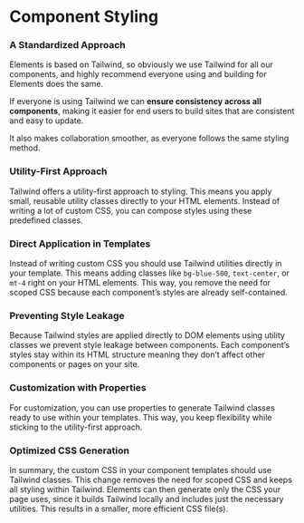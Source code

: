 # Component Styling

### A Standardized Approach

Elements is based on Tailwind, so obviously we use Tailwind for all our components, and highly recommend everyone using and building for Elements does the same.

If everyone is using Tailwind we can **ensure consistency across all components**, making it easier for end users to build sites that are consistent and easy to update.

It also makes collaboration smoother, as everyone follows the same styling method.

### Utility-First Approach

Tailwind offers a utility-first approach to styling. This means you apply small, reusable utility classes directly to your HTML elements. Instead of writing a lot of custom CSS, you can compose styles using these predefined classes.

### Direct Application in Templates

Instead of writing custom CSS you should use Tailwind utilities directly in your template. This means adding classes like `bg-blue-500`, `text-center`, or `mt-4` right on your HTML elements. This way, you remove the need for scoped CSS because each component’s styles are already self-contained.

### Preventing Style Leakage

Because Tailwind styles are applied directly to DOM elements using utility classes we prevent style leakage between components. Each component’s styles stay within its HTML structure meaning they don’t affect other components or pages on your site.

### Customization with Properties

For customization, you can use properties to generate Tailwind classes ready to use within your templates. This way, you keep flexibility while sticking to the utility-first approach.

### Optimized CSS Generation

In summary, the custom CSS in your component templates should use Tailwind classes. This change removes the need for scoped CSS and keeps all styling within Tailwind. Elements can then generate only the CSS your page uses, since it builds Tailwind locally and includes just the necessary utilities. This results in a smaller, more efficient CSS file(s).

